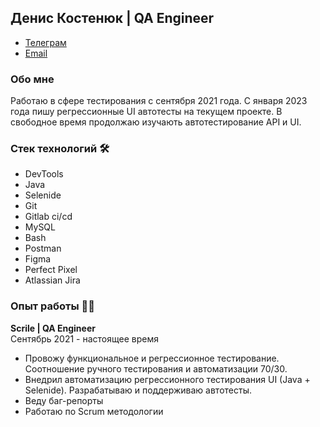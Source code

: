 ## Денис Костенюк | QA Engineer
 - [Телеграм](https://t.me/kostenuks)
 - [Email](mailto:kostenyukdenis@gmail.com)

###  Обо мне

Работаю в сфере тестирования с сентября 2021 года. С января 2023 года пишу регрессионные UI автотесты на текущем проекте. В свободное время продолжаю изучають автотестирование API и UI.

### Стек технологий 🛠️
- DevTools
- Java
- Selenide
- Git
- Gitlab ci/cd
- MySQL
- Bash
- Postman
- Figma
- Perfect Pixel
- Atlassian Jira

### Опыт работы 👨‍💻
**Scrile | QA Engineer**  
Сентябрь 2021 - настоящее время
- Провожу функциональное и регрессионное тестирование. Соотношение ручного тестирования и автоматизации 70/30.
- Внедрил автоматизацию регрессионного тестирования UI (Java + Selenide). Разрабатываю и поддерживаю автотесты.
- Веду баг-репорты
- Работаю по Scrum методологии
